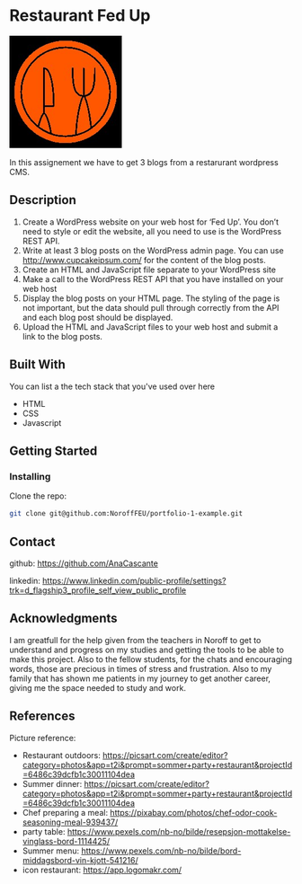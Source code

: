 # Restaurant Fed Up

![Alt text](<img\LogoMakr-9P9oJ7.jpg>)

In this assignement we have to get 3 blogs from a restarurant wordpress CMS. 

## Description

1. Create a WordPress website on your web host for ‘Fed Up’. You don’t need to style or edit 
the website, all you need to use is the WordPress REST API.
2. Write at least 3 blog posts on the WordPress admin page. You can use 
http://www.cupcakeipsum.com/ for the content of the blog posts.
3. Create an HTML and JavaScript file separate to your WordPress site
4. Make a call to the WordPress REST API that you have installed on your web host
5. Display the blog posts on your HTML page. The styling of the page is not important, but the 
data should pull through correctly from the API and each blog post should be displayed.
6. Upload the HTML and JavaScript files to your web host and submit a link to the blog posts.

## Built With

You can list a the tech stack that you've used over here

- HTML 
- CSS
- Javascript

## Getting Started

### Installing

Clone the repo:

```bash
git clone git@github.com:NoroffFEU/portfolio-1-example.git
```


## Contact

github: https://github.com/AnaCascante

linkedin: https://www.linkedin.com/public-profile/settings?trk=d_flagship3_profile_self_view_public_profile



## Acknowledgments

I am greatfull for the help given from the teachers in Noroff to get to understand and progress on my studies and getting the tools to be able to make this project. Also to the fellow students, for the chats and encouraging words, those are precious in times of stress and frustration. Also to my family that has shown me patients in my journey to get another career, giving me the space needed to study and work.

## References

Picture reference: 
 - Restaurant outdoors: https://picsart.com/create/editor?category=photos&app=t2i&prompt=sommer+party+restaurant&projectId=6486c39dcfb1c30011104dea 
 - Summer dinner: https://picsart.com/create/editor?category=photos&app=t2i&prompt=sommer+party+restaurant&projectId=6486c39dcfb1c30011104dea
 - Chef preparing a meal: https://pixabay.com/photos/chef-odor-cook-seasoning-meal-939437/
 - party table: https://www.pexels.com/nb-no/bilde/resepsjon-mottakelse-vinglass-bord-1114425/
 - Summer menu: https://www.pexels.com/nb-no/bilde/bord-middagsbord-vin-kjott-541216/
 - icon restaurant: https://app.logomakr.com/

